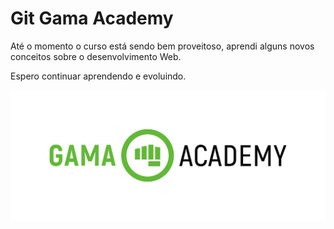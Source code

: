 # Git Gama Academy

Até o momento o curso está sendo bem proveitoso, aprendi alguns novos conceitos sobre o desenvolvimento Web.

Espero continuar aprendendo e evoluindo.

![](gama.png)